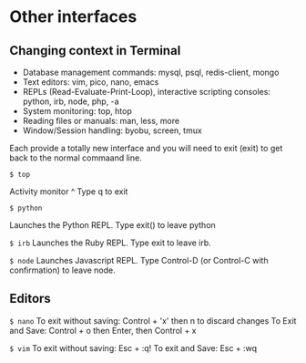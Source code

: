 # Other interfaces

## Changing context in Terminal

- Database management commands: mysql, psql, redis-client, mongo
- Text editors: vim, pico, nano, emacs
- REPLs (Read-Evaluate-Print-Loop), interactive scripting consoles: python, irb, node, php, -a
- System monitoring: top, htop
- Reading files or manuals: man, less, more
- Window/Session handling: byobu, screen, tmux

Each provide a totally new interface and you will need to exit (exit) to get back to the normal commaand line.

`$ top`

Activity monitor ^ Type q to exit

`$ python`

Launches the Python REPL. Type exit() to leave python

`$ irb`
Launches the Ruby REPL. Type exit to leave irb.

`$ node`
Launches Javascript REPL. Type Control-D (or Control-C with confirmation) to leave node. 

## Editors

`$ nano`
To exit without saving: Control + 'x' then n to discard changes
To Exit and Save: Control + o then Enter, then Control + x

`$ vim`
To exit without saving: Esc + :q!
To exit and Save: Esc + :wq
